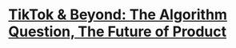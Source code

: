 # [TikTok & Beyond: The Algorithm Question, The Future of Product](https://a16z.simplecast.com/episodes/algorithm-friendly-product-design-creativity-network-effects-video-vdZ1j5oe)
